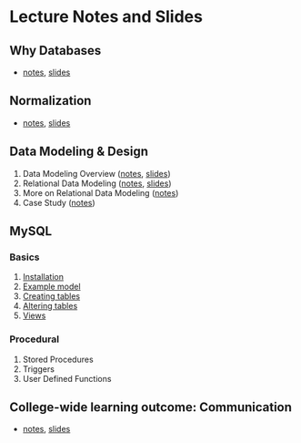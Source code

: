 # Lecture Notes and Slides

## Why Databases

- [notes](why-databases.md), [slides](why-databases-slides.pdf)

## Normalization

- [notes](normalization.md), [slides](normalization-slides.pdf)

## Data Modeling & Design

1. Data Modeling Overview ([notes](modeling.md), [slides](normalization-slides.pdf))
2. Relational Data Modeling ([notes](relational.md), [slides](./relational-slides.pdf))
3. More on Relational Data Modeling ([notes](more-relational.md))
4. Case Study ([notes](erd-case-study.md))

## MySQL

### Basics
   1. [Installation](mysql-install.md)
   2. [Example model](mysql-example-model.md)
   3. [Creating tables](mysql-creating-tables.md)
   4. [Altering tables](mysql-altering-tables.md)
   5. [Views](mysql-views.md)

### Procedural
   1. Stored Procedures
   2. Triggers
   3. User Defined Functions

## College-wide learning outcome: Communication

- [notes](./communication.md), [slides](./communication-slides.pdf)